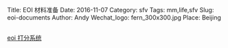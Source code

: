 Title: EOI 材料准备
Date: 2016-11-07
Category: sfv
Tags: mm,life,sfv
Slug: eoi-documents
Author: Andy
Wechat_logo: fern_300x300.jpg
Place: Beijing

##

[eoi 打分系统](https://www.immigration.govt.nz/new-zealand-visas/apply-for-a-visa/criteria/skilled-migrant-category-resident-visa?nationality=nationality-CHN&country=residence-CHN&applying=co)

